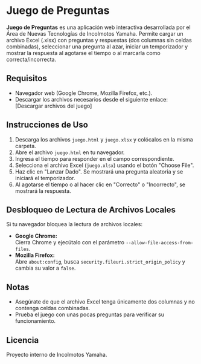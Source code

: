 # Juego de Preguntas

**Juego de Preguntas** es una aplicación web interactiva desarrollada por el Área de Nuevas Tecnologías de Incolmotos Yamaha. Permite cargar un archivo Excel (.xlsx) con preguntas y respuestas (dos columnas sin celdas combinadas), seleccionar una pregunta al azar, iniciar un temporizador y mostrar la respuesta al agotarse el tiempo o al marcarla como correcta/incorrecta.

## Requisitos
- Navegador web (Google Chrome, Mozilla Firefox, etc.).
- Descargar los archivos necesarios desde el siguiente enlace:  
  [Descargar archivos del juego]

## Instrucciones de Uso
1. Descarga los archivos `juego.html` y `juego.xlsx` y colócalos en la misma carpeta.
2. Abre el archivo `juego.html` en tu navegador.
3. Ingresa el tiempo para responder en el campo correspondiente.
4. Selecciona el archivo Excel (`juego.xlsx`) usando el botón "Choose File".
5. Haz clic en "Lanzar Dado". Se mostrará una pregunta aleatoria y se iniciará el temporizador.
6. Al agotarse el tiempo o al hacer clic en "Correcto" o "Incorrecto", se mostrará la respuesta.

## Desbloqueo de Lectura de Archivos Locales
Si tu navegador bloquea la lectura de archivos locales:
- **Google Chrome:**  
  Cierra Chrome y ejecútalo con el parámetro `--allow-file-access-from-files`.
- **Mozilla Firefox:**  
  Abre `about:config`, busca `security.fileuri.strict_origin_policy` y cambia su valor a `false`.

## Notas
- Asegúrate de que el archivo Excel tenga únicamente dos columnas y no contenga celdas combinadas.
- Prueba el juego con unas pocas preguntas para verificar su funcionamiento.

## Licencia
Proyecto interno de Incolmotos Yamaha.
